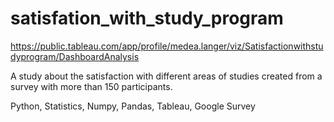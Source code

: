 # satisfation_with_study_program

https://public.tableau.com/app/profile/medea.langer/viz/Satisfactionwithstudyprogram/DashboardAnalysis

A study about the satisfaction with different areas of studies created from a survey with more than 150 participants.

Python, Statistics, Numpy, Pandas, Tableau, Google Survey
